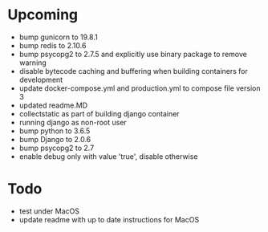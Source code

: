 # Upcoming
* bump gunicorn to 19.8.1
* bump redis to 2.10.6
* bump psycopg2 to 2.7.5 and explicitly use binary package to remove warning 
* disable bytecode caching and buffering when building containers for development
* update docker-compose.yml and production.yml to compose file version 3
* updated readme.MD
* collectstatic as part of building django container
* running django as non-root user
* bump python to 3.6.5 
* bump Django to 2.0.6
* bump psycopg2 to 2.7
* enable debug only with value 'true', disable otherwise
 
# Todo
* test under MacOS 
* update readme with up to date instructions for MacOS 